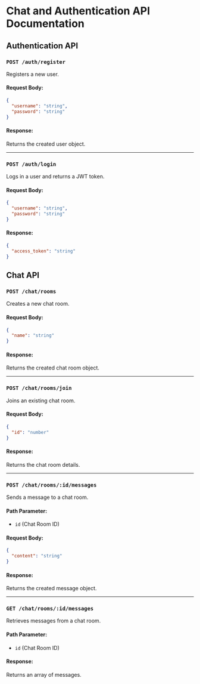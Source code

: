 # Chat and Authentication API Documentation

## Authentication API

### `POST /auth/register`
Registers a new user.

#### Request Body:
```json
{
  "username": "string",
  "password": "string"
}
```
#### Response:
Returns the created user object.

---

### `POST /auth/login`
Logs in a user and returns a JWT token.

#### Request Body:
```json
{
  "username": "string",
  "password": "string"
}
```
#### Response:
```json
{
  "access_token": "string"
}
```

## Chat API

### `POST /chat/rooms`
Creates a new chat room.

#### Request Body:
```json
{
  "name": "string"
}
```
#### Response:
Returns the created chat room object.

---

### `POST /chat/rooms/join`
Joins an existing chat room.

#### Request Body:
```json
{
  "id": "number"
}
```
#### Response:
Returns the chat room details.

---

### `POST /chat/rooms/:id/messages`
Sends a message to a chat room.

#### Path Parameter:
- `id` (Chat Room ID)

#### Request Body:
```json
{
  "content": "string"
}
```
#### Response:
Returns the created message object.

---

### `GET /chat/rooms/:id/messages`
Retrieves messages from a chat room.

#### Path Parameter:
- `id` (Chat Room ID)

#### Response:
Returns an array of messages.

